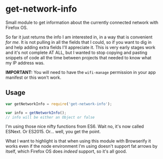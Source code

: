 # get-network-info

Small module to get information about the currently connected network with Firefox OS.

So far it just returns the info I am interested in, in a way that is convenient *for me*. It is not pulling in all the fields that I could, so if you want to dig in and help adding extra fields I'll appreciate it. This is very early stages work and it's not complete AT ALL, but I wanted to stop copying and pasting snippets of code all the time between projects that needed to know what my IP address was.

**IMPORTANT:** You will need to have the `wifi-manage` permission in your app manifest or this won't work.

## Usage

```javascript
var getNetworkInfo = require('get-network-info');

var info = getNetworkInfo();
// info will be either an Object or false

```

I'm using those nice nifty functions from ES6. Wait no, it's now called ESNext. Or ES2015. Or... well, you get the point.

What I want to highlight is that when using this module with Browserify it works even if the node environment I'm using doesn't support fat arrows by itself, which Firefox OS does *indeed* support, so it's all good.
